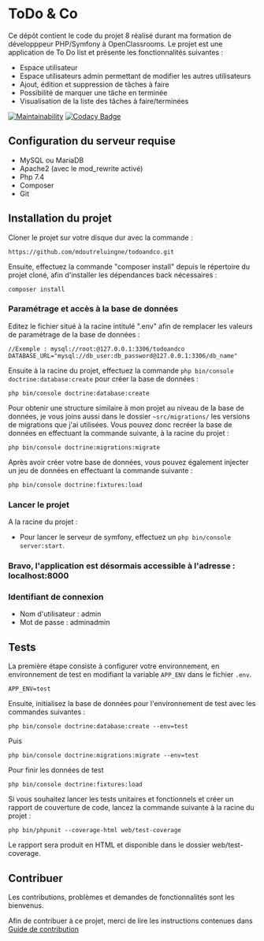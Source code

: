ToDo & Co
========

Ce dépôt contient le code du projet 8 réalisé durant ma formation de développpeur PHP/Symfony à OpenClassrooms.
Le projet est une application de To Do list et présente les fonctionnalités suivantes :
* Espace utilisateur
* Espace utilisateurs admin permettant de modifier les autres utilisateurs
* Ajout, édition et suppression de tâches à faire
* Possibilité de marquer une tâche en terminée
* Visualisation de la liste des tâches à faire/terminées

[![Maintainability](https://api.codeclimate.com/v1/badges/5a0e321da1ca7af9a15e/maintainability)](https://codeclimate.com/github/mdoutreluingne/todoandco/maintainability)
[![Codacy Badge](https://app.codacy.com/project/badge/Grade/b189f76f4a214839bafaf983085c23f7)](https://www.codacy.com/gh/mdoutreluingne/todoandco/dashboard?utm_source=github.com&amp;utm_medium=referral&amp;utm_content=mdoutreluingne/todoandco&amp;utm_campaign=Badge_Grade)

## Configuration du serveur requise

*   MySQL ou MariaDB
*   Apache2 (avec le mod_rewrite activé)
*   Php 7.4
*   Composer
*   Git

## Installation du projet

Cloner le projet sur votre disque dur avec la commande :
```text
https://github.com/mdoutreluingne/todoandco.git
```

Ensuite, effectuez la commande "composer install" depuis le répertoire du projet cloné, afin d'installer les dépendances back nécessaires :
```text
composer install
```

### Paramétrage et accès à la base de données

Editez le fichier situé à la racine intitulé ".env" afin de remplacer les valeurs de paramétrage de la base de données :

````text
//Exemple : mysql://root:@127.0.0.1:3306/todoandco
DATABASE_URL="mysql://db_user:db_password@127.0.0.1:3306/db_name"
````

Ensuite à la racine du projet, effectuez la commande `php bin/console doctrine:database:create` pour créer la base de données :

````text
php bin/console doctrine:database:create
````

Pour obtenir une structure similaire à mon projet au niveau de la base de données, je vous joins aussi dans le dossier `~src/migrations/` les versions de migrations que j'ai utilisées. Vous pouvez donc recréer la base de données en effectuant la commande suivante, à la racine du projet :

```text
php bin/console doctrine:migrations:migrate
```

Après avoir créer votre base de données, vous pouvez également injecter un jeu de données en effectuant la commande suivante :

```text
php bin/console doctrine:fixtures:load
```

### Lancer le projet

A la racine du projet :

*   Pour lancer le serveur de symfony, effectuez un `php bin/console server:start`.

### Bravo, l'application est désormais accessible à l'adresse : localhost:8000

### Identifiant de connexion

*   Nom d'utilisateur : admin
*   Mot de passe : adminadmin

## Tests

La première étape consiste à configurer votre environnement, en environnement de test en modifiant
la variable `APP_ENV` dans le fichier `.env`.

```text
APP_ENV=test
```

Ensuite, initialisez la base de données pour l'environnement de test avec les commandes suivantes :

```text
php bin/console doctrine:database:create --env=test
```
Puis

```text
php bin/console doctrine:migrations:migrate --env=test
```

Pour finir les données de test

```text
php bin/console doctrine:fixtures:load
```

Si vous souhaitez lancer les tests unitaires et fonctionnels et créer un rapport de couverture de code, lancez la commande suivante à la racine du projet : 

```text
php bin/phpunit --coverage-html web/test-coverage
```
Le rapport sera produit en HTML et disponible dans le dossier web/test-coverage.

## Contribuer

Les contributions, problèmes et demandes de fonctionnalités sont les bienvenus.

Afin de contribuer à ce projet, merci de lire les instructions contenues dans [Guide de contribution](https://github.com/mdoutreluingne/todoandco/blob/master/CONTRIBUTING.md)
